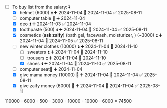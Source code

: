 - [ ] To buy list from the salary: ⏬
	- [x] helmet (6000) ⏫ ➕ 2024-11-04 📅 2024-11-04 ✅ 2025-08-11
	- [ ] computer table 🔽 ➕ 2024-11-04
	- [x] deo ⏫ ➕ 2024-11-03 ✅ 2024-11-04
	- [x] toothpaste (500) ⏫ ➕ 2024-11-04 📅 2024-11-04 ✅ 2025-08-11
	- [x] cosmetics (**ask zaify**) (bath gel, facewash, moisturizer, ) (~3000) ⏫ ➕ 2024-11-04 📅 2024-11-05 ✅ 2025-08-11
	- [ ] new winter clothes (10000) ⏫ ➕ 2024-11-04 📅 2024-11-10
		- [ ] sweaters ⏫ ➕ 2024-11-04 📅 2024-11-10 
		- [ ] trousers ⏫ ➕ 2024-11-04 📅 2024-11-10 
		- [x] shoes ⏫ ➕ 2024-11-04 📅 2024-11-10 ✅ 2025-08-11
	- [ ] computer seat🔽 ➕ 2024-11-04
	- [x] give mama money (10000) 🔺 ➕ 2024-11-04 📅 2024-11-04 ✅ 2025-08-11
	- [x] give zaify money (6000) 🔺 ➕ 2024-11-04 📅 2024-11-04 ✅ 2025-08-11

110000 - 6000 - 500 - 3000 - 10000 - 10000 - 6000 = 74500